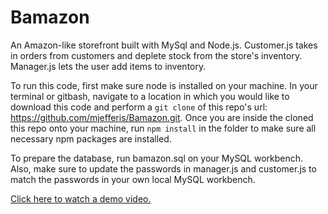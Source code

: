 # Bamazon

An Amazon-like storefront built with MySql and Node.js. Customer.js takes in orders from customers and deplete stock from the store's inventory. Manager.js lets the user add items to inventory. 

To run this code, first make sure node is installed on your machine. In your terminal or gitbash, navigate to a location in which you would like to download this code and perform a ````git clone```` of this repo's url: https://github.com/mjefferis/Bamazon.git. Once you are inside the cloned this repo onto your machine,  run ````npm install```` in the folder to make sure all necessary npm packages are installed.

To prepare the database, run bamazon.sql on your MySQL workbench. Also, make sure to update the passwords in manager.js and customer.js to match the passwords in your own local MySQL workbench. 

<a href="https://drive.google.com/file/d/10D45u1ZYG6C4cTN4g4jIEG__6rsO3R-W/view?usp=sharing">Click here to watch a demo video.</a>

